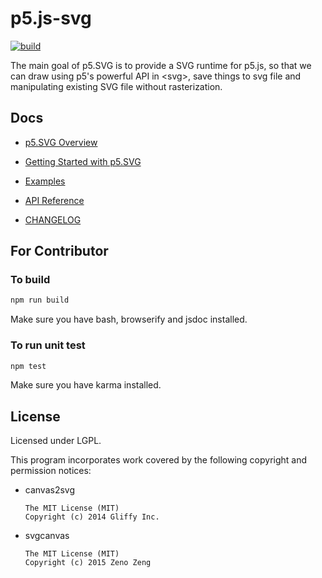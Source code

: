 # p5.js-svg

[![build](https://travis-ci.org/zenozeng/p5.js-svg.svg)](https://travis-ci.org/zenozeng/p5.js-svg)

The main goal of p5.SVG is to provide a SVG runtime for p5.js,
so that we can draw using p5's powerful API in \<svg\>, save things to svg file
and manipulating existing SVG file without rasterization.

## Docs

- [p5.SVG Overview](./doc/overview.md)

- [Getting Started with p5.SVG](./doc/getting-started.md)

- [Examples](http://zenozeng.github.io/p5.js-svg/examples/)

- [API Reference](http://zenozeng.github.io/p5.js-svg/doc/reference/index.html)

- [CHANGELOG](CHANGELOG.md)

## For Contributor

### To build

```bash
npm run build
```

Make sure you have bash, browserify and jsdoc installed.

### To run unit test

```bash
npm test
```

Make sure you have karma installed.

## License

Licensed under LGPL.

This program incorporates work covered by the following copyright and permission notices:

- canvas2svg

    ```
    The MIT License (MIT)
    Copyright (c) 2014 Gliffy Inc.
    ```

- svgcanvas

    ```
    The MIT License (MIT)
    Copyright (c) 2015 Zeno Zeng
    ```
